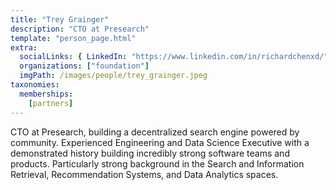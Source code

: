 ```yaml
---
title: "Trey Grainger"
description: "CTO at Presearch"
template: "person_page.html"
extra:
  socialLinks: { LinkedIn: "https://www.linkedin.com/in/richardchenxd/"}
  organizations: ["foundation"]
  imgPath: /images/people/trey_grainger.jpeg
taxonomies:
  memberships:
    [partners]
---
```


CTO at Presearch, building a decentralized search engine powered by community. Experienced Engineering and Data Science Executive with a demonstrated history building incredibly strong software teams and products. Particularly strong background in the Search and Information Retrieval, Recommendation Systems, and Data Analytics spaces.